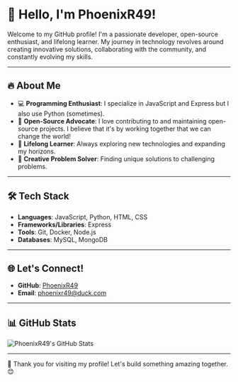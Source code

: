 # 👋 Hello, I'm PhoenixR49!

Welcome to my GitHub profile! I'm a passionate developer, open-source enthusiast, and lifelong learner. My journey in technology revolves around creating innovative solutions, collaborating with the community, and constantly evolving my skills.

---

## 🔥 About Me
- 💻 **Programming Enthusiast**: I specialize in JavaScript and Express but I also use Python (sometimes).
- 🚀 **Open-Source Advocate**: I love contributing to and maintaining open-source projects. I believe that it's by working together that we can change the world!
- 🌟 **Lifelong Learner**: Always exploring new technologies and expanding my horizons.
- 🎨 **Creative Problem Solver**: Finding unique solutions to challenging problems.

---

## 🛠️ Tech Stack
- **Languages**: JavaScript, Python, HTML, CSS
- **Frameworks/Libraries**: Express
- **Tools**: Git, Docker, Node.js
- **Databases**: MySQL, MongoDB

---

## 🌐 Let's Connect!
- **GitHub**: [PhoenixR49](https://github.com/PhoenixR49)
- **Email**: [phoenixr49@duck.com](mailto:phoenixr49@duck.com)

---

## 📊 GitHub Stats
![PhoenixR49's GitHub Stats](https://github-readme-stats.vercel.app/api?username=PhoenixR49&show_icons=true)

---

🌟 Thank you for visiting my profile! Let's build something amazing together. 😊
